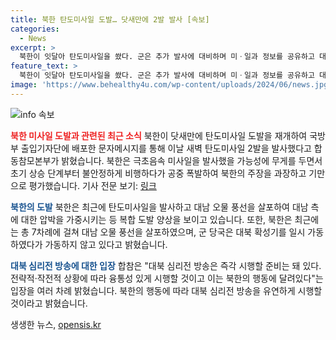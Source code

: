 ```yaml
---
title: 북한 탄도미사일 도발… 닷새만에 2발 발사 [속보]
categories:
  - News
excerpt: >
  북한이 잇달아 탄도미사일을 쐈다. 군은 추가 발사에 대비하며 미ㆍ일과 정보를 공유하고 대비태세를 유지한다. 북한이 극초음속 미사일을 발사했을 가능성을 고려하며, 북한의 주장을 과장·기만으로 판단했다. 또한, 북한은 대남 오물 풍선을 살포하고 대남 확성기를 가동하는 등 도발을 이어가고 있다. 합참은 대북 심리전 방송은 북한의 행동에 따라 융통성 있게 시행할 것이라 밝혔다.
feature_text: >
  북한이 잇달아 탄도미사일을 쐈다. 군은 추가 발사에 대비하며 미ㆍ일과 정보를 공유하고 대비태세를 유지한다. 북한이 극초음속 미사일을 발사했을 가능성을 고려하며, 북한의 주장을 과장·기만으로 판단했다. 또한, 북한은 대남 오물 풍선을 살포하고 대남 확성기를 가동하는 등 도발을 이어가고 있다. 합참은 대북 심리전 방송은 북한의 행동에 따라 융통성 있게 시행할 것이라 밝혔다.
image: 'https://www.behealthy4u.com/wp-content/uploads/2024/06/news.jpg'
---
```


<p><img src="https://www.behealthy4u.com/wp-content/uploads/2024/06/news.jpg" alt="info 속보" /></p>

<p><b><span style="color: #ee2323;">북한 미사일 도발과 관련된 최근 소식</span></b>
북한이 닷새만에 탄도미사일 도발을 재개하여 국방부 출입기자단에 배포한 문자메시지를 통해 이날 새벽 탄도미사일 2발을 발사했다고 합동참모본부가 밝혔습니다. 북한은 극초음속 미사일을 발사했을 가능성에 무게를 두면서 초기 상승 단계부터 불안정하게 비행하다가 공중 폭발하여 북한의 주장을 과장하고 기만으로 평가했습니다. 기사 전문 보기: <a href="https://news.naver.com/main/read.naver?mode=LSD&mid=sec&sid1=100&oid=001&aid=0012505083">링크</a></p>

<p><b><span style="color: #1a5490;">북한의 도발</span></b>
북한은 최근에 탄도미사일을 발사하고 대남 오물 풍선을 살포하여 대남 측에 대한 압박을 가중시키는 등 복합 도발 양상을 보이고 있습니다. 또한, 북한은 최근에는 총 7차례에 걸쳐 대남 오물 풍선을 살포하였으며, 군 당국은 대북 확성기를 일시 가동하였다가 가동하지 않고 있다고 밝혔습니다.</p>

<p><b><span style="color: #1a5490;">대북 심리전 방송에 대한 입장</span></b>
합참은 "대북 심리전 방송은 즉각 시행할 준비는 돼 있다. 전략적·작전적 상황에 따라 융통성 있게 시행할 것이고 이는 북한의 행동에 달려있다"는 입장을 여러 차례 밝혔습니다. 북한의 행동에 따라 대북 심리전 방송을 유연하게 시행할 것이라고 밝혔습니다.</p>
생생한 뉴스, <a href="https://opensis.kr" rel="dofollow">opensis.kr</a>


